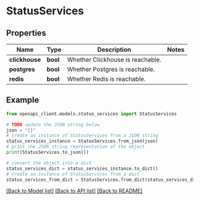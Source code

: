 # StatusServices


## Properties

Name | Type | Description | Notes
------------ | ------------- | ------------- | -------------
**clickhouse** | **bool** | Whether Clickhouse is reachable. | 
**postgres** | **bool** | Whether Postgres is reachable. | 
**redis** | **bool** | Whether Redis is reachable. | 

## Example

```python
from openapi_client.models.status_services import StatusServices

# TODO update the JSON string below
json = "{}"
# create an instance of StatusServices from a JSON string
status_services_instance = StatusServices.from_json(json)
# print the JSON string representation of the object
print(StatusServices.to_json())

# convert the object into a dict
status_services_dict = status_services_instance.to_dict()
# create an instance of StatusServices from a dict
status_services_from_dict = StatusServices.from_dict(status_services_dict)
```
[[Back to Model list]](../README.md#documentation-for-models) [[Back to API list]](../README.md#documentation-for-api-endpoints) [[Back to README]](../README.md)



